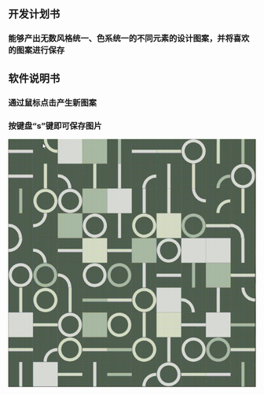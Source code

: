 ## 开发计划书
### 能够产出无数风格统一、色系统一的不同元素的设计图案，并将喜欢的图案进行保存

## 软件说明书
### 通过鼠标点击产生新图案
### 按键盘“s”键即可保存图片

![](https://github.com/yiyiying/work/blob/main/%E5%9B%BE%E7%89%87/%E7%AC%AC%E4%B9%9D%E6%AC%A1%E4%BD%9C%E4%B8%9A.gif)
